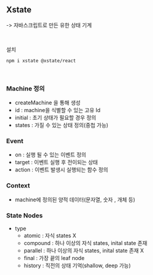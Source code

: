<!-- @format -->

## Xstate

-> 자바스크립트로 만든 유한 상태 기계

<br>

설치

```
npm i xstate @xstate/react
```

<br>

### Machine 정의

- createMachine 을 통해 생성
- id : machine을 식별할 수 있는 고유 Id
- initial : 초기 상태가 필요할 경우 정의
- states : 가질 수 있는 상태 정의(중첩 가능)

### Event

- on : 실행 될 수 있는 이벤트 정의
- target : 이벤트 실행 후 전이되는 상태
- action : 이벤트 발생시 실행되는 함수 정의

### Context

- machine에 정의된 양적 데이터(문자열, 숫자 , 개체 등)

### State Nodes

- type
  - atomic : 자식 states X
  - compound : 하나 이상의 자식 states, inital state 존재
  - parallel : 하나 이상의 자식 states, inital state 존재 X
  - final : 가장 끝의 leaf node
  - history : 직전의 상태 기억(shallow, deep 가능)
